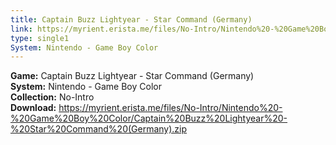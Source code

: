 ```yaml
---
title: Captain Buzz Lightyear - Star Command (Germany)
link: https://myrient.erista.me/files/No-Intro/Nintendo%20-%20Game%20Boy%20Color/Captain%20Buzz%20Lightyear%20-%20Star%20Command%20(Germany).zip
type: single1
System: Nintendo - Game Boy Color
---
```

<b>Game:</b> Captain Buzz Lightyear - Star Command (Germany)<br>
<b>System:</b> Nintendo - Game Boy Color<br>
<b>Collection:</b> No-Intro<br>
<b>Download:</b> https://myrient.erista.me/files/No-Intro/Nintendo%20-%20Game%20Boy%20Color/Captain%20Buzz%20Lightyear%20-%20Star%20Command%20(Germany).zip